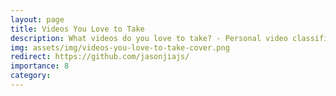 ```yaml
---
layout: page
title: Videos You Love to Take
description: What videos do you love to take? - Personal video classification with deep learning
img: assets/img/videos-you-love-to-take-cover.png
redirect: https://github.com/jasonjiajs/
importance: 8
category:
---
```

